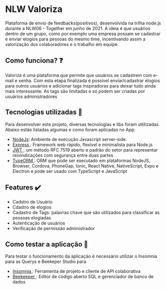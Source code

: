 # NLW Valoriza
Plataforma de envio de feedbacks(positivos), desenvolvida na trilha node.js durante a NLW06 - Together em junho de 2021. A ideia é que usuários dentro de um grupo, como por exemplo uma empresa possam se cadastrar e enviar elogios para pessoas do mesmo time, incentivando assim a valorização dos colaboradores e o trabalho em equipe.


## Como funciona? ❓
Valoriza é uma plataforma que permite que usuários se cadastrem com e-mail e senha. Com esta etapa finalizada é possível enviar/cadastrar elogios para outros usuários e adicionar tags inspiradoras para deixar tudo ainda mais interessante. 
As tags são limitadas e só podem ser criadas por usuários administradores

## Tecnologias utilizadas 🧑‍
Para desenvolver este projeto, diversas tecnologias e libs foram utiilizadas. Abaixo estão listadas algumas e como foram aplicadas no App:
- [ NodeJs](https://nodejs.org/en/ "NodeJs"):  Ambiente de execução Javascript server-side.
- [ Express ](https://expressjs.com/pt-br/ " Express "): Framework web rápido, flexível e minimalista para Node.js
- [ JWT ](https://jwt.io/ "JWT"): um método RFC 7519 aberto e padrão do setor para representar reivindicações com segurança entre duas partes
- [ TypeORM ](https://typeorm.io/#/ "TypeORM") : ORM que pode ser executado em plataformas NodeJS, Browser, Cordova, PhoneGap, Ionic, React Native, NativeScript, Expo e Electron e pode ser usado com TypeScript e JavaScript   

## Features ✔️
 - Cadstro de Usuário
 - Cdastro de elogios
 - Cadastro de Tags: palavras chave que são utilizados para classificar as pessoas elogiadas
 - Autenticação de usuários
 - Verificação de permissão administrador 

## Como testar a aplicação 📱
Para testar o funcionamento da aplicação é necessário utilizar o Insomnia para as Querys e Beekeper Studio para
 - [ Insomnia ](https://insomnia.rest/download "Insomnia"): Ferramenta de projeto e cliente de API colaborativa
 - [ Beekeeper ](https://www.beekeeperstudio.io/ "Beekeeper"): Editor de código aberto SQL e gerenciador de banco de dados
